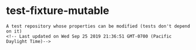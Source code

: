 # test-fixture-mutable
    A test repository whose properties can be modified (tests don't depend on it)
    <!-- Last updated on Wed Sep 25 2019 21:36:51 GMT-0700 (Pacific Daylight Time)-->
